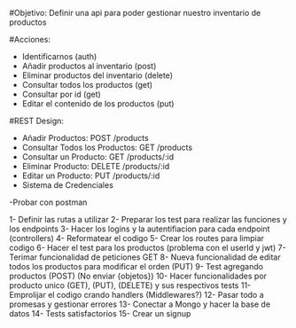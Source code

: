 #Objetivo:
Definir una api para poder gestionar nuestro inventario de productos

#Acciones:
- Identificarnos (auth)
- Añadir productos al inventario (post)
- Eliminar productos del inventario (delete)
- Consultar todos los productos (get)
- Consultar por id (get)
- Editar el contenido de los productos (put)

#REST Design:
- Añadir Productos: POST /products
- Consultar Todos los Productos: GET /products
- Consultar un Producto: GET /products/:id
- Eliminar Producto: DELETE /products/:id
- Editar un Producto: PUT /products/:id
- Sistema de Credenciales

-Probar con postman


1- Definir las rutas a utilizar
2- Preparar los test para realizar las funciones y los endpoints
3- Hacer los logins y la autentifiacion para cada endpoint (controllers)
4- Reformatear el codigo
5- Crear los routes para limpiar codigo
6- Hacer el test para los productos (problema con el userId y jwt)
7- Terimar funcionalidad de peticiones GET
8- Nueva funcionalidad de editar todos los productos para modificar el orden (PUT)
9- Test agregando productos (POST) (No enviar {objetos})
10- Hacer funcionalidades por producto unico (GET), (PUT), (DELETE) y sus respectivos tests
11- Emprolijar el codigo crando handlers (Middlewares?)
12- Pasar todo a promesas y gestionar errores
13- Conectar a Mongo y hacer la base de datos
14- Tests satisfactorios
15- Crear un signup